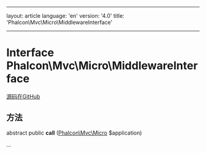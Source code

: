 * * *

layout: article language: 'en' version: '4.0' title: 'Phalcon\Mvc\Micro\MiddlewareInterface'

* * *

# Interface **Phalcon\Mvc\Micro\MiddlewareInterface**

<a href="https://github.com/phalcon/cphalcon/tree/v4.0.0/phalcon/mvc/micro/middlewareinterface.zep" class="btn btn-default btn-sm">源码在GitHub</a>

## 方法

abstract public **call** ([Phalcon\Mvc\Micro](/4.0/en/api/Phalcon_Mvc_Micro) $application)

...